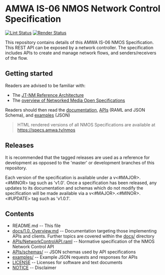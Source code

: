 # AMWA IS-06 NMOS Network Control Specification

[![Lint Status](https://github.com/AMWA-TV/nmos-network-control/workflows/Lint/badge.svg)](https://github.com/AMWA-TV/nmos-network-control/actions?query=workflow%3ALint)
[![Render Status](https://github.com/AMWA-TV/nmos-network-control/workflows/Render/badge.svg)](https://github.com/AMWA-TV/nmos-network-control/actions?query=workflow%3ARender)

This repository contains details of this AMWA IS-06 NMOS Specification. This REST API can be exposed by a network controller. The specification includes APIs to create and manage network flows, and senders/receivers of the flow.

## Getting started

Readers are advised to be familiar with:
* The [JT-NM Reference Architecture](http://jt-nm.org/reference-architecture/)
* The [overview of Networked Media Open Specifications](https://github.com/AMWA-TV/nmos)

Readers should then read the [documentation](docs/), [APIs](APIs/) (RAML and JSON Schema), and [examples](examples/) (JSON) 

> HTML rendered versions of all NMOS Specifications are available at <https://specs.amwa.tv/nmos>

## Releases

It is recommended that the tagged releases are used as a reference for development as opposed to the 'master' or development branches of this repository.

Each version of the specification is available under a v&lt;#MAJOR&gt;.&lt;#MINOR&gt; tag such as 'v1.0'. Once a specification has been released, any updates to its documentation and schemas which do not modify the specification will be made available via a v&lt;#MAJOR&gt;.&lt;#MINOR&gt;.&lt;#UPDATE&gt; tag such as 'v1.0.1'.

## Contents

* README.md -- This file
* [docs/1.0. Overview.md](docs/1.0.%20Overview.md) -- Documentation targeting those implementing APIs and clients. Further topics are covered within the [docs/](docs/) directory
* [APIs/NetworkControlAPI.raml](APIs/NetworkControlAPI.raml) -- Normative specification of the NMOS Network Control API
* [APIs/schemas/](APIs/schemas/) -- JSON schemas used by API specifications
* [examples/](examples/) -- Example JSON requests and responses for APIs
* [LICENSE](LICENSE) -- Licenses for software and text documents
* [NOTICE](NOTICE) -- Disclaimer
